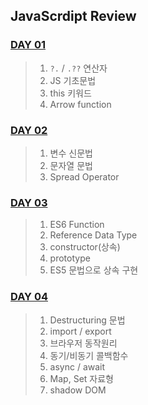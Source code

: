 ## JavaScrdipt Review

### [DAY 01](/md/day01.md)
> 1. `?.` / `.??` 연산자
> 2. JS 기초문법 
> 3. this 키워드
> 4. Arrow function

### [DAY 02](/md/day02.md)
> 1. 변수 신문법
> 2. 문자열 문법
> 3. Spread Operator

### [DAY 03](/md/day03.md)
> 1. ES6 Function
> 2. Reference Data Type
> 3. constructor(상속)
> 4. prototype
> 5. ES5 문법으로 상속 구현

### [DAY 04](/md/day04.md)
> 1. Destructuring 문법
> 2. import / export
> 3. 브라우저 동작원리
> 4. 동기/비동기 콜백함수
> 5. async / await
> 6. Map, Set 자료형
> 7. shadow DOM